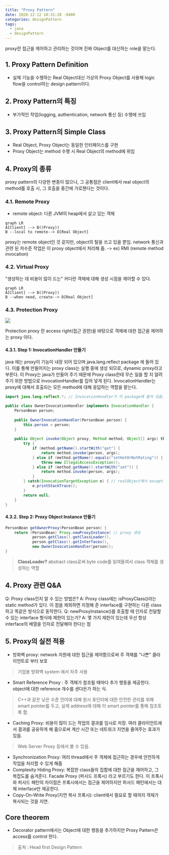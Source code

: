 ```yaml
---
title: "Proxy Pattern"
date: 2020-12-12 18:31:28 -0400
categories: designPattern
tags:
  - java
  - designPattern
---
```


proxy란 접근을 제어하고 관리하는 것이며 진짜 Object를 대신하는 role을 맡는다.

## 1. Proxy Pattern Definition
- 실제 기능을 수행하는 Real Object대신 가상의 Proxy Object를 사용해 logic flow을 control하는 design pattern이다.
## 2. Proxy Pattern의 특징
- 부가적인 작업(logging, authentication, network 통신 등) 수행에 쓰임
## 3. Proxy Pattern의 Simple Class
- Real Object, Proxy Object는 동일한 인터페이스를 구현
- Proxy Object는 method 수행 시 Real Object의 method에 위임

## 4. Proxy의 종류
proxy pattern의 다양한 변종이 많으나, 그 공통점은 client에서 real object의 method를 호출 시, 그 호출을 중간에 가로챈다는 것이다.
### 4.1. Remote Proxy
- remote object: 다른 JVM의 heap에서 살고 있는 객체

```mermaid
graph LR
A[Client] --> B((Proxy))
B --local to remote--> D[Real Object]
```

proxy는 remote object인 것 같지만, object의 탈을 쓰고 있을 뿐임.
network 통신과 관련 된 저수준 작업은 이 proxy object에서 처리해 줌. -> ex) RMI (remote method invocation)
### 4.2. Virtual Proxy
"생성하는 데 비용이 많이 드는" 커다란 객체에 대해 생성 시점을 제어할 수 있다. 

```mermaid
graph LR
A[Client] --> B((Proxy))
B --when need, create--> D[Real Object]
```

### 4.3. Protection Proxy
![](https://t1.daumcdn.net/cfile/tistory/996FD63B5C3C65F230)

Protection proxy 란 access right(접근 권한)을 바탕으로 객체에 대한 접근을 제어하는 proxy 이다.

#### 4.3.1. Step 1: InvocationHandler 만들기
  java 에는 proxy이 기능이 내장 되어 있으며 java.lang.reflect package 에 들어 있다.
 이를 통해 만들어지는 proxy class는 실행 중에 생성 되므로, dynamic proxy라고 부른다.
 이 Proxy는 java가 만들어 주기 때문에 Proxy class한테 무슨 일을 할 지 알려주기 위한 방법으로 InvocationHandler를 집어 넣게 된다. InvocationHandler는 proxy에 대해서 호출되는 모든 method에 대해 응답하는 역할을 맡는다.

```java
import java.lang.reflect.*; // InvocationHandler가 이 package에 들어 있음.

public class OwnerInvocationHandler implements InvocationHandler {
	PersonBean person;
	
	public OwnerInvocationHandler(PersonBean person) {
		this.person = person;
	}
	
	public Object invoke(Object proxy, Method method, Object[] args) throws  IllegalAccessException {
		try {
			if (method.getName().startWith("get") {
				return method.invoke(person, args);
			} else if (method.getName().equals("setHotOrNotRating")) {
				throw new IllegalAccessException();	
			} else if (method.getName().startWith("set")) {
				return method.invoke(person, args);
			}
		} catch(InvocationTargetException e) { // realObject에서 exception을 던졌을 때
			e.printStackTrace();
		}
		return null;
	}
}
```
#### 4.3.2. Step 2: Proxy Object Instance 만들기
```java
PersonBean getOwnerProxy(PersonBean person) {
	return (PersonBean) Proxy.newProxyInstance( // proxy 생성
			person.getClass().getClassLoader(),
			person.getClass().getInterfaces(),
			new OwnerInvocationHandler(person));
}
```
> **ClassLoader?**
> abstract class로써 byte code를 읽여들여서 class 객체를 생성하는 역할 

## 4. Proxy 관련 Q&A
Q: Proxy class인지 알 수 있는 방법은?
A: Proxy class에는 isProxyClass()라는 static method가 있다. 이 점을 제외하면 지정해 준 interface를 구현하는 다른 class하고 똑같은 방식으로 동작한다.
Q: newProxyInstance()를 호출할 때 인자로 전달할 수 있는 interface 형식에 제한이 있는가?
A: 몇 가지 제한이 있는데 우선 항상 interface의 배열을 인자로 전달해야 한다는 점

## 5. Proxy의 실전 적용
- 방화벽 proxy: network 자원에 대한 접근을 제어함으로써 주 객체를 "나쁜" 클라이언트로 부터 보호
> 기업용 방화벽 system 에서 자주 사용
- Smart Reference Proxy : 주 객체가 참조될 때마다 추가 행동을 제공한다. object에 대한 reference 개수를 센다든가 하는 식.
> C++과 같은 낮은 수준 언어에 대해 원시 포인터에 대한 안전한 관리를 위해 smart pointer를 두고, 실제 address에 대해 이 smart pointer를 통해 참조토록 함.
- Caching Proxy: 비용이 많이 드는 작업의 결과를 임시로 저장. 여러 클라이언트에서 결과를 공유하게 해 줌으로써 계산 시간 또는 네트워크 지연을 줄여주는 효과가 있음.
> Web Server Proxy 등에서 볼 수 있음.
- Synchronization Proxy: 여러 thread에서 주 객체에 접근하는 경우에 안전하게 작업을 처리할 수 있게 해줌
- Complexity Hiding Proxy: 복잡한 class들의 집합에 대한 접근을 제어하고, 그 복잡도를 숨겨준다. Facade Proxy (퍼사드 프록시) 라고 부르기도 한다. 이 프록시와 퍼사드 패턴의 차이점은 프록시에서는 접근을 제어하지만 퍼사드 패턴에서는 대체 interface만 제공한다.
- Copy-On-Write Proxy(지연 복사 프록시): client에서 필요로 할 때까지 객체가 복사되는 것을 지연.

## Core  theorem
- Decorator pattern에서는 Object에 대한 행동을 추가하지만 Proxy Pattern은 access를 control 한다.

> 출처 : Head first Design Pattern
